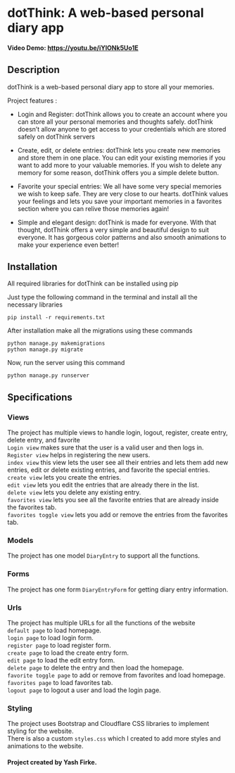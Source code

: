# __dotThink: A web-based personal diary app__
#### Video Demo: <https://youtu.be/iYlONk5Uo1E>

## __Description__
dotThink is a web-based personal diary app to store all your memories.

Project features :
- Login and Register: dotThink allows you to create an account where you can store all your personal memories and thoughts safely. dotThink doesn’t allow anyone to get access to your credentials which are stored safely on dotThink servers

- Create, edit, or delete entries: dotThink lets you create new memories and store them in one place. You can edit your existing memories if you want to add more to your valuable memories. If you wish to delete any memory for some reason, dotThink offers you a simple delete button.

- Favorite your special entries: We all have some very special memories we wish to keep safe. They are very close to our hearts. dotThink values your feelings and lets you save your important memories in a favorites section where you can relive those memories again!

- Simple and elegant design: dotThink is made for everyone. With that thought, dotThink offers a very simple and beautiful design to suit everyone. It has gorgeous color patterns and also smooth animations to make your experience even better!

## **Installation**
All required libraries for dotThink can be installed using pip

Just type the following command in the terminal and install all the necessary libraries
```
pip install -r requirements.txt
```

After installation make all the migrations using these commands
```
python manage.py makemigrations
python manage.py migrate
```

Now, run the server using this command
```
python manage.py runserver
```

## __Specifications__

### __Views__
The project has multiple views to handle login, logout, register, create entry, delete entry, and favorite <br>
```Login view``` makes sure that the user is a valid user and then logs in. <br>
```Register view``` helps in registering the new users. <br>
```index view``` this view lets the user see all their entries and lets them add new entries, edit or delete existing entries, and favorite the special entries. <br>
```create view``` lets you create the entries. <br>
```edit view``` lets you edit the entries that are already there in the list. <br>
```delete view``` lets you delete any existing entry. <br>
```favorites view``` lets you see all the favorite entries that are already inside the favorites tab. <br>
```favorites toggle view``` lets you add or remove the entries from the favorites tab.

### __Models__
The project has one model ```DiaryEntry``` to support all the functions.

### __Forms__
The project has one form ```DiaryEntryForm``` for getting diary entry information.

### __Urls__
The project has multiple URLs for all the functions of the website <br>
```default page``` to load homepage. <br>
```login page``` to load login form. <br>
```register page``` to load register form. <br>
```create page``` to load the create entry form. <br>
```edit page``` to load the edit entry form. <br>
```delete page``` to delete the entry and then load the homepage. <br>
```favorite toggle page``` to add or remove from favorites and load homepage. <br>
```favorites page``` to load favorites tab. <br>
```logout page``` to logout a user and load the login page.

### __Styling__
The project uses Bootstrap and Cloudflare CSS libraries to implement styling for the website. <br>
There is also a custom ```styles.css``` which I created to add more styles and animations to the website.

#### Project created by Yash Firke.
